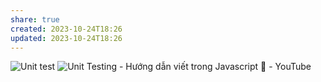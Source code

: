 ```yaml
---
share: true
created: 2023-10-24T18:26
updated: 2023-10-24T18:26
---
```

![Unit test](https://youtu.be/tIrcxwLqzjQ)
![Unit Testing - Hướng dẫn viết trong Javascript 🎉 - YouTube](https://www.youtube.com/watch?v=i4P4x7dIfCs)